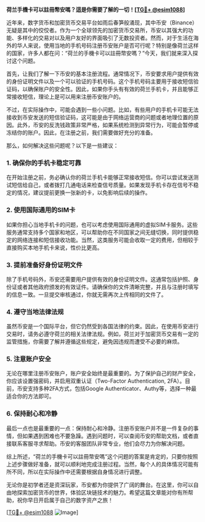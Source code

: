 **荷兰手機卡可以註冊幣安嗎？這是你需要了解的一切！[[TG💪+ @esim1088](https://t.me/s/esim1088)]**

近年来，数字货币和加密货币交易平台如雨后春笋般涌现，其中币安（Binance）无疑是其中的佼佼者。作为一个全球领先的加密货币交易所，币安以其强大的功能、多样化的交易对以及用户友好的界面吸引了无数投资者。然而，对于生活在海外的华人来说，使用当地的手机号码注册币安账户是否可行呢？特别是像荷兰这样的国家，许多人都在问：“荷兰的手機卡可以註冊幣安嗎？”今天，我们就来深入探讨这个问题。

首先，让我们了解一下币安的基本注册流程。通常情况下，币安要求用户提供有效的身份证明文件以及一个可以验证的手机号码。这个手机号码主要用于接收短信验证码，以确保账户的安全性。因此，如果你手头有有效的荷兰手机卡，并且能够正常接收短信，理论上是可以用来注册币安账户的。

不过，在实际操作中，可能会遇到一些小问题。比如，有些用户的手机卡可能无法接收到币安发送的短信验证码，这可能是由于网络运营商的问题或者地理位置的原因。此外，币安的反洗钱政策非常严格，如果系统检测到异常行为，可能会暂停或冻结你的账户。因此，在注册之前，我们需要做好充分的准备。

那么，如何解决这些问题呢？以下是一些建议：

### **1. 确保你的手机卡稳定可靠**
在开始注册之前，务必确认你的荷兰手机卡能够正常接收短信。你可以尝试发送测试短信给自己，或者拨打几通电话来检查信号质量。如果发现手机卡存在信号不稳定的情况，建议提前更换一张新的卡，以免影响后续的操作。

### **2. 使用国际通用的SIM卡**
如果你担心当地手机卡的问题，也可以考虑使用国际通用的虚拟SIM卡服务。这些服务通常支持多个国家和地区，可以帮助你在不同国家之间无缝切换，同时提供稳定的网络连接和短信接收功能。当然，这类服务可能会收取一定的费用，但相较于直接购买本地手机卡来说，性价比更高。

### **3. 提前准备好身份证明文件**
除了手机号码外，币安还需要用户提供有效的身份证明文件。这通常包括护照、身份证或者其他政府颁发的有效证件。请确保你的文件清晰完整，并且与注册时填写的信息一致。一旦提交审核通过，你就无需再次上传相同的文件了。

### **4. 遵守当地法律法规**
虽然币安是一个国际平台，但它仍然受到各国法律的约束。因此，在使用币安进行交易时，请务必遵守荷兰的相关法律法规。例如，荷兰对于加密货币交易有一定的监管措施，你需要了解并遵循这些规定，避免因违规而遭受不必要的麻烦。

### **5. 注意账户安全**
无论在哪里注册币安账户，账户安全始终是最重要的。为了保护自己的财产安全，你应该设置强密码，并启用双重认证（Two-Factor Authentication, 2FA）。目前，币安支持多种2FA方式，包括Google Authenticator、Authy等，选择一种最适合你的方法即可。

### **6. 保持耐心和冷静**
最后一点也是最重要的一点：保持耐心和冷静。注册币安账户并不是一件复杂的事情，但如果遇到困难也不要急躁。遇到问题时，可以查阅币安的帮助文档，或者直接联系客服寻求帮助。币安的客服团队非常专业，他们会尽力为你解决问题。

综上所述，“荷兰的手機卡可以註冊幣安嗎”这个问题的答案是肯定的，只要你按照上述步骤做好准备，就可以顺利地完成注册过程。当然，每个人的具体情况可能有所不同，所以在实际操作中还需要根据自身情况进行调整。

无论你是初学者还是资深玩家，币安都为你提供了广阔的舞台。在这里，你可以自由地探索加密货币的世界，体验区块链技术的魅力。希望这篇文章能对你有所帮助，祝你早日开启属于自己的数字资产之旅！

[[TG💪+ @esim1088](https://t.me/s/esim1088) ![Image](https://i.postimg.cc/4NQfJmqS/Snipaste-2025-05-13-00-14-12.png)]